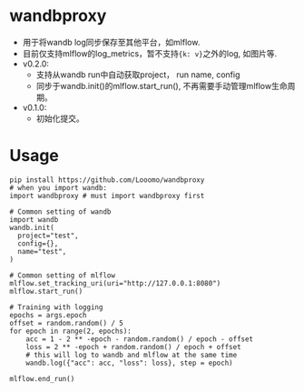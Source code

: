 # wandbproxy
* 用于将wandb log同步保存至其他平台，如mlflow.
* 目前仅支持mlflow的log_metrics，暂不支持`{k: v}`之外的log, 如图片等.
* v0.2.0: 
  * 支持从wandb run中自动获取project， run name, config
  * 同步于wandb.init()的mlflow.start_run(), 不再需要手动管理mlflow生命周期。
* v0.1.0:
  * 初始化提交。 
# Usage
```
pip install https://github.com/Looomo/wandbproxy
# when you import wandb:
import wandbproxy # must import wandbproxy first

# Common setting of wandb
import wandb
wandb.init(
  project="test",
  config={},
  name="test",
)

# Common setting of mlflow
mlflow.set_tracking_uri(uri="http://127.0.0.1:8080")
mlflow.start_run()

# Training with logging
epochs = args.epoch
offset = random.random() / 5
for epoch in range(2, epochs):
    acc = 1 - 2 ** -epoch - random.random() / epoch - offset
    loss = 2 ** -epoch + random.random() / epoch + offset
    # this will log to wandb and mlflow at the same time
    wandb.log({"acc": acc, "loss": loss}, step = epoch)

mlflow.end_run()

```